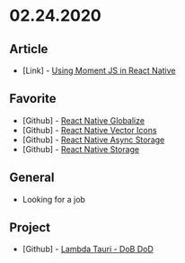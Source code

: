 # 02.24.2020

## Article

- \[Link\] - [Using Moment JS in React Native](https://medium.com/better-programming/using-moment-js-in-react-native-d1b6ebe226d4)

## Favorite

- \[Github\] - [React Native Globalize](https://github.com/joshswan/react-native-globalize)
- \[Github\] - [React Native Vector Icons](https://github.com/oblador/react-native-vector-icons)
- \[Github\] - [React Native Async Storage](https://github.com/react-native-community/async-storage)
- \[Github\] - [React Native Storage](https://github.com/sunnylqm/react-native-storage)

## General

- Looking for a job

## Project

- \[Github\] - [Lambda Tauri - DoB DoD](https://github.com/org-3s2yu/lambda-tauri)

